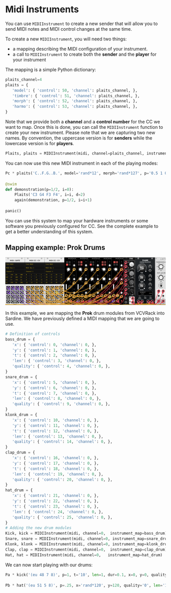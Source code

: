# Midi Instruments

You can use `MIDIInstrument` to create a new sender that will allow you to send MIDI notes and MIDI control changes at the same time.

To create a new `MIDIInstrument`, you will need two things:
- a mapping describing the MIDI configuration of your instrument.
- a call to `MIDIInstrument` to create both the **sender** and the **player** for your instrument

The mapping is a simple Python dictionary:
```python
plaits_channel=4
plaits = {
   'model': { 'control': 50, 'channel': plaits_channel, },
   'timbre': { 'control': 51, 'channel': plaits_channel, },
   'morph': { 'control': 52, 'channel': plaits_channel, },
   'harmo': { 'control': 53, 'channel': plaits_channel, },
}
```

Note that we provide both a **channel** and a **control number** for the CC we want to map.
Once this is done, you can call the `MIDIInstrument` function to create your new instrument.
Please note that we are capturing two new names. By convention, the uppercase version is for
**senders** while the lowercase version is for **players**.

```python
Plaits, plaits = MIDIInstrument(midi, channel=plaits_channel, instrument_map=plaits)
```

You can now use this new MIDI instrument in each of the playing modes:

```python
Pc * plaits('C..F.G..B.', model='rand*12', morph='rand*127', p='0.5 1 0.25!4')

@swim
def demonstration(p=1/2, i=0):
    Plaits('C3 G4 F3 F4', i=i, d=2)
    again(demonstration, p=1/2, i=i+1)

panic()
```

You can use this system to map your hardware instruments or some software you previously configured for CC.
See the complete example to get a better understanding of this system.

## Mapping example: Prok Drums

![img](prok_drums.png)

In this example, we are mapping the **Prok** drum modules from VCVRack into Sardine. We have previously defined a
MIDI mapping that we are going to use. 

```python
# Definition of controls
bass_drum = {
   'x': { 'control': 0, 'channel': 0, },
   'y': { 'control': 1, 'channel': 0, },
   't': { 'control': 2, 'channel': 0, },
   'len': { 'control': 3, 'channel': 0, },
   'quality': { 'control': 4, 'channel': 0, },
}
snare_drum = {
   'x': { 'control': 5, 'channel': 0, },
   'y': { 'control': 6, 'channel': 0, },
   't': { 'control': 7, 'channel': 0, },
   'len': { 'control': 8, 'channel': 0, },
   'quality': { 'control': 9, 'channel': 0, },
}
klonk_drum = {
   'x': { 'control': 10, 'channel': 0, },
   'y': { 'control': 11, 'channel': 0, },
   't': { 'control': 12, 'channel': 0, },
   'len': { 'control': 13, 'channel': 0, },
   'quality': { 'control': 14, 'channel': 0, },
}
clap_drum = {
   'x': { 'control': 16, 'channel': 0, },
   'y': { 'control': 17, 'channel': 0, },
   't': { 'control': 18, 'channel': 0, },
   'len': { 'control': 19, 'channel': 0, },
   'quality': { 'control': 20, 'channel': 0, },
}
hat_drum = {
   'x': { 'control': 21, 'channel': 0, },
   'y': { 'control': 22, 'channel': 0, },
   't': { 'control': 23, 'channel': 0, },
   'len': { 'control': 24, 'channel': 0, },
   'quality': { 'control': 25, 'channel': 0, },
}
# Adding the new drum modules
Kick, kick = MIDIInstrument(midi, channel=0,  instrument_map=bass_drum)
Snare, snare = MIDIInstrument(midi, channel=0, instrument_map=snare_drum)
Klonk, klonk = MIDIInstrument(midi, channel=0, instrument_map=klonk_drum)
Clap, clap = MIDIInstrument(midi, channel=0,  instrument_map=clap_drum)
Hat, hat = MIDIInstrument(midi, channel=0,   instrument_map=hat_drum)
```

We can now start playing with our drums:

```python
Pa * kick('(eu 48 7 8)', p=1, t='10', len=1, dur=0.1, x=0, y=0, quality=0)

Pb * hat('(eu 51 5 8)', p=.25, x='rand*120', y=120, quality='0', len='1')
```
